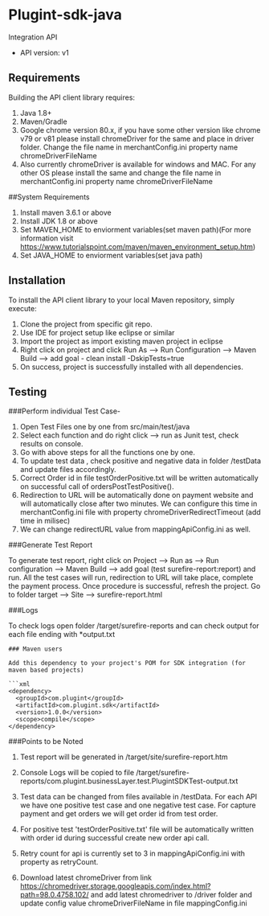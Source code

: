 # Plugint-sdk-java

Integration API
- API version: v1

## Requirements

Building the API client library requires:
1. Java 1.8+
2. Maven/Gradle
3. Google chrome version 80.x, if you have some other version like chrome v79 or v81 please install chromeDriver for the same and place in driver folder. Change the file name in merchantConfig.ini property name chromeDriverFileName
4. Also currently chromeDriver is available for windows and MAC. For any other OS please install the same and change the file name in merchantConfig.ini property name chromeDriverFileName

##System Requirements

1. Install maven 3.6.1 or above
2. Install JDK 1.8 or above
3. Set MAVEN_HOME to enviorment variables(set maven path)(For more information visit https://www.tutorialspoint.com/maven/maven_environment_setup.htm)
4. Set JAVA_HOME to enviorment variables(set java path)

## Installation

To install the API client library to your local Maven repository, simply execute:

1. Clone the project from specific git repo.
2. Use IDE for project setup like eclipse or similar
3. Import the project as import existing maven project in eclipse
4. Right click on project and click Run As --> Run Configuration --> Maven Build --> add goal - clean install -DskipTests=true
5. On success, project is successfully installed with all dependencies.

## Testing

###Perform individual Test Case-

1. Open Test Files one by one from src/main/test/java
2. Select each function and do right click --> run as Junit test, check results on console.
3. Go with above steps for all the functions one by one.
4. To update test data , check positive and negative data in folder /testData and update files accordingly.
5. Correct Order id in file testOrderPositive.txt will be written automatically on successful call of ordersPostTestPositive().
6. Redirection to URL will be automatically done on payment website and will automatically close after two minutes. We can configure this time in merchantConfig.ini file with property chromeDriverRedirectTimeout (add time in milisec)
7. We can change redirectURL value from mappingApiConfig.ini as well.

###Generate Test Report

To generate test report, right click on Project --> Run as --> Run configuration --> Maven Build --> add goal (test surefire-report:report) and run. All the test cases will run, redirection to URL will take place, complete the payment process. Once procedure is successful, refresh the project. Go to folder target --> Site --> surefire-report.html

###Logs

To check logs open folder /target/surefire-reports and can check output for each file ending with *output.txt
```
### Maven users

Add this dependency to your project's POM for SDK integration (for maven based projects)

```xml
<dependency>
  <groupId>com.plugint</groupId>
  <artifactId>com.plugint.sdk</artifactId>
  <version>1.0.0</version>
  <scope>compile</scope>
</dependency>
```

###Points to be Noted

1. Test report will be generated in /target/site/surefire-report.htm

2. Console Logs will be copied to file /target/surefire-reports/com.plugint.businessLayer.test.PlugintSDKTest-output.txt

3. Test data can be changed from files available in /testData. For each API we have one positive test case and one negative test case. For capture payment and get orders we will get order id from test order.

4. For positive test 'testOrderPositive.txt' file will be automatically written with order id during successful create new order api call.

5. Retry count for api is currently set to 3 in mappingApiConfig.ini with property as retryCount.

6. Download latest chromeDriver from link https://chromedriver.storage.googleapis.com/index.html?path=98.0.4758.102/ and add latest chromedriver to /driver folder and update config value chromeDriverFileName in file mappingConfig.ini
